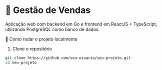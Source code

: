 # 🛒 Gestão de Vendas
Aplicação web com backend em Go e frontend em ReactJS + TypeScript, utilizando PostgreSQL como banco de dados.

🚀 Como rodar o projeto localmente
1. Clone o repositório

```bash
git clone https://github.com/seu-usuario/seu-projeto.git
cd seu-projeto
```

